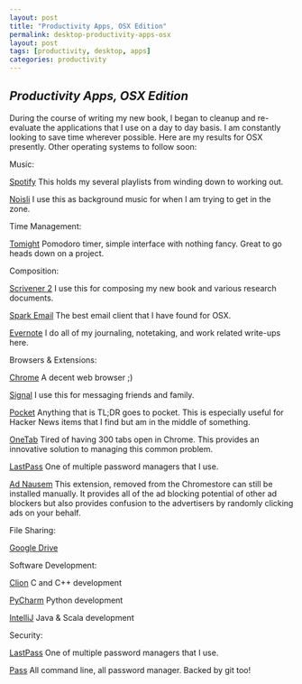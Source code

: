 ```yaml
---
layout: post
title: "Productivity Apps, OSX Edition"
permalink: desktop-productivity-apps-osx
layout: post
tags: [productivity, desktop, apps]
categories: productivity
---
```

*Productivity Apps, OSX Edition*
-----

During the course of writing my new book, I began to cleanup and re-evaluate the 
applications that I use on a day to day basis.  I am constantly looking to save time wherever possible.  Here are my results 
for OSX presently.  Other operating systems to follow soon:

Music:

[Spotify](https://www.spotify.com/)
This holds my several playlists from winding down to working out.
  
[Noisli](https://www.noisli.com/)
I use this as background music for when I am trying to get in the zone.

Time Management:

[Tomight](http://tomighty.org/)
Pomodoro timer, simple interface with nothing fancy.  Great to go heads down on a project.

Composition:

[Scrivener 2](https://www.literatureandlatte.com/scrivener.php) 
I use this for composing my new book and various research documents.

[Spark Email](https://sparkmailapp.com/) 
The best email client that I have found for OSX.

[Evernote](https://evernote.com/)
I do all of my journaling, notetaking, and work related write-ups here.

Browsers & Extensions:

[Chrome](https://www.google.com/chrome/browser/desktop/index.html)
A decent web browser ;)

[Signal](https://chrome.google.com/webstore/detail/signal-private-messenger/bikioccmkafdpakkkcpdbppfkghcmihk)
I use this for messaging friends and family.

[Pocket](getpocket.com)
Anything that is TL;DR goes to pocket.  This is especially useful for Hacker News items that
I find but am in the middle of something.

[OneTab](https://chrome.google.com/webstore/detail/onetab/chphlpgkkbolifaimnlloiipkdnihall)
Tired of having 300 tabs open in Chrome.  This provides an innovative solution to 
managing this common problem.

[LastPass](https://www.lastpass.com/)
One of multiple password managers that I use.

[Ad Nausem](https://adnauseam.io/)
This extension, removed from the Chromestore can still be installed manually.  It 
provides all of the ad blocking potential of other ad blockers but also provides confusion 
 to the advertisers by randomly clicking ads on your behalf.

File Sharing:

[Google Drive](https://www.google.com/drive/)

Software Development:

[Clion](https://www.jetbrains.com/clion/)
C and C++ development

[PyCharm](https://www.jetbrains.com/pycharm/)
Python development

[IntelliJ](https://www.jetbrains.com/idea/)
Java & Scala development

Security:

[LastPass](https://www.lastpass.com/)
One of multiple password managers that I use.

[Pass](https://www.passwordstore.org/)
All command line, all password manager.  Backed by git too!